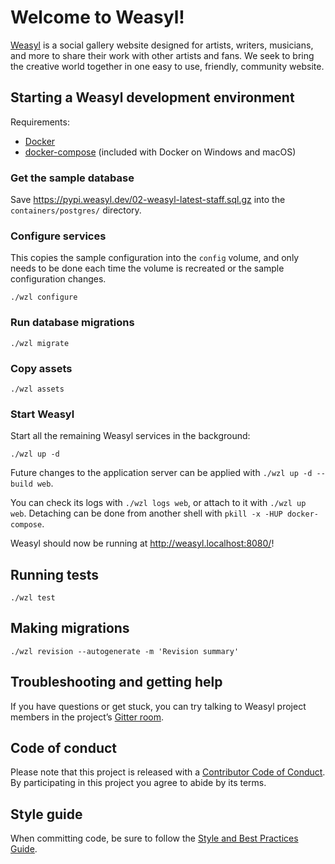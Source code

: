 # Welcome to Weasyl!

[Weasyl][] is a social gallery website designed for artists, writers, musicians, and more to share their work with other artists and fans. We seek to bring the creative world together in one easy to use, friendly, community website.


## Starting a Weasyl development environment

Requirements:

- [Docker][docker]
- [docker-compose][] (included with Docker on Windows and macOS)


[docker]: https://docs.docker.com/get-docker/
[docker-compose]: https://docs.docker.com/compose/install/


### Get the sample database

Save https://pypi.weasyl.dev/02-weasyl-latest-staff.sql.gz into the `containers/postgres/` directory.


### Configure services

This copies the sample configuration into the `config` volume, and only needs to be done each time the volume is recreated or the sample configuration changes.

```shell
./wzl configure
```


### Run database migrations

```shell
./wzl migrate
```


### Copy assets

```shell
./wzl assets
```


### Start Weasyl

Start all the remaining Weasyl services in the background:

```shell
./wzl up -d
```

Future changes to the application server can be applied with `./wzl up -d --build web`.

You can check its logs with `./wzl logs web`, or attach to it with `./wzl up web`. Detaching can be done from another shell with `pkill -x -HUP docker-compose`.


Weasyl should now be running at <http://weasyl.localhost:8080/>!


## Running tests

```shell
./wzl test
```


## Making migrations

```shell
./wzl revision --autogenerate -m 'Revision summary'
```


## Troubleshooting and getting help

If you have questions or get stuck, you can try talking to Weasyl project members in the project’s [Gitter room](https://gitter.im/Weasyl/weasyl).


## Code of conduct

Please note that this project is released with a [Contributor Code of Conduct](CODE_OF_CONDUCT.md). By participating in this project you agree to abide by its terms.


## Style guide

When committing code, be sure to follow the [Style and Best Practices Guide](STYLE_GUIDE.md).


[Weasyl]: https://www.weasyl.com/
